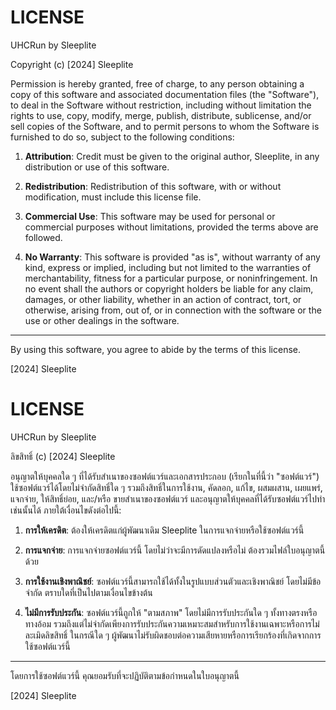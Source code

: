 # LICENSE

UHCRun by Sleeplite

Copyright (c) [2024] Sleeplite

Permission is hereby granted, free of charge, to any person obtaining a copy of this software and associated documentation files (the "Software"), to deal in the Software without restriction, including without limitation the rights to use, copy, modify, merge, publish, distribute, sublicense, and/or sell copies of the Software, and to permit persons to whom the Software is furnished to do so, subject to the following conditions:

1. **Attribution**:
   Credit must be given to the original author, Sleeplite, in any distribution or use of this software.

2. **Redistribution**:
   Redistribution of this software, with or without modification, must include this license file.

3. **Commercial Use**:
   This software may be used for personal or commercial purposes without limitations, provided the terms above are followed.

4. **No Warranty**:
   This software is provided "as is", without warranty of any kind, express or implied, including but not limited to the warranties of merchantability, fitness for a particular purpose, or noninfringement. In no event shall the authors or copyright holders be liable for any claim, damages, or other liability, whether in an action of contract, tort, or otherwise, arising from, out of, or in connection with the software or the use or other dealings in the software.

---

By using this software, you agree to abide by the terms of this license.

[2024] Sleeplite

# LICENSE

UHCRun by Sleeplite

ลิขสิทธิ์ (c) [2024] Sleeplite

อนุญาตให้บุคคลใด ๆ ที่ได้รับสำเนาของซอฟต์แวร์และเอกสารประกอบ (เรียกในที่นี้ว่า "ซอฟต์แวร์") ใช้ซอฟต์แวร์ได้โดยไม่จำกัดสิทธิ์ใด ๆ รวมถึงสิทธิ์ในการใช้งาน, คัดลอก, แก้ไข, ผสมผสาน, เผยแพร่, แจกจ่าย, ให้สิทธิ์ย่อย, และ/หรือ ขายสำเนาของซอฟต์แวร์ และอนุญาตให้บุคคลที่ได้รับซอฟต์แวร์ไปทำเช่นนั้นได้ ภายใต้เงื่อนไขดังต่อไปนี้:

1. **การให้เครดิต**:
   ต้องให้เครดิตแก่ผู้พัฒนาเดิม Sleeplite ในการแจกจ่ายหรือใช้ซอฟต์แวร์นี้

2. **การแจกจ่าย**:
   การแจกจ่ายซอฟต์แวร์นี้ โดยไม่ว่าจะมีการดัดแปลงหรือไม่ ต้องรวมไฟล์ใบอนุญาตนี้ด้วย

3. **การใช้งานเชิงพาณิชย์**:
   ซอฟต์แวร์นี้สามารถใช้ได้ทั้งในรูปแบบส่วนตัวและเชิงพาณิชย์ โดยไม่มีข้อจำกัด ตราบใดที่เป็นไปตามเงื่อนไขข้างต้น

4. **ไม่มีการรับประกัน**:
   ซอฟต์แวร์นี้ถูกให้ "ตามสภาพ" โดยไม่มีการรับประกันใด ๆ ทั้งทางตรงหรือทางอ้อม รวมถึงแต่ไม่จำกัดเพียงการรับประกันความเหมาะสมสำหรับการใช้งานเฉพาะหรือการไม่ละเมิดลิขสิทธิ์ ในกรณีใด ๆ ผู้พัฒนาไม่รับผิดชอบต่อความเสียหายหรือการเรียกร้องที่เกิดจากการใช้ซอฟต์แวร์นี้

---

โดยการใช้ซอฟต์แวร์นี้ คุณยอมรับที่จะปฏิบัติตามข้อกำหนดในใบอนุญาตนี้

[2024] Sleeplite
